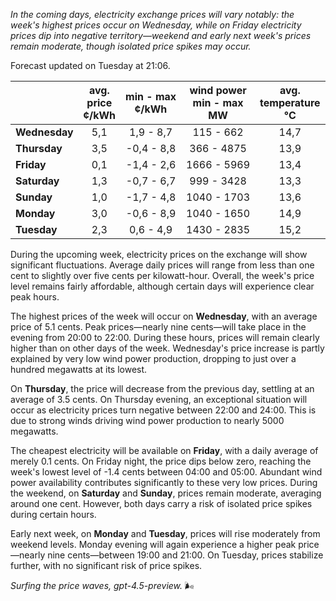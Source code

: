 *In the coming days, electricity exchange prices will vary notably: the week's highest prices occur on Wednesday, while on Friday electricity prices dip into negative territory—weekend and early next week's prices remain moderate, though isolated price spikes may occur.*

Forecast updated on Tuesday at 21:06.

|              | avg.<br>price<br>¢/kWh | min - max<br>¢/kWh | wind power<br>min - max<br>MW | avg.<br>temperature<br>°C |
|:-------------|:----------------:|:----------------:|:-------------:|:-------------:|
| **Wednesday** |       5,1        |      1,9 - 8,7     |        115 - 662        |       14,7        |
| **Thursday**     |       3,5        |     -0,4 - 8,8     |       366 - 4875        |       13,9        |
| **Friday**   |       0,1        |     -1,4 - 2,6     |      1666 - 5969        |       13,4        |
| **Saturday**    |       1,3        |     -0,7 - 6,7     |       999 - 3428        |       13,3        |
| **Sunday**   |       1,0        |     -1,7 - 4,8     |      1040 - 1703        |       13,6        |
| **Monday**   |       3,0        |     -0,6 - 8,9     |      1040 - 1650        |       14,9        |
| **Tuesday**     |       2,3        |      0,6 - 4,9     |      1430 - 2835        |       15,2        |

During the upcoming week, electricity prices on the exchange will show significant fluctuations. Average daily prices will range from less than one cent to slightly over five cents per kilowatt-hour. Overall, the week's price level remains fairly affordable, although certain days will experience clear peak hours.

The highest prices of the week will occur on **Wednesday**, with an average price of 5.1 cents. Peak prices—nearly nine cents—will take place in the evening from 20:00 to 22:00. During these hours, prices will remain clearly higher than on other days of the week. Wednesday's price increase is partly explained by very low wind power production, dropping to just over a hundred megawatts at its lowest.

On **Thursday**, the price will decrease from the previous day, settling at an average of 3.5 cents. On Thursday evening, an exceptional situation will occur as electricity prices turn negative between 22:00 and 24:00. This is due to strong winds driving wind power production to nearly 5000 megawatts.

The cheapest electricity will be available on **Friday**, with a daily average of merely 0.1 cents. On Friday night, the price dips below zero, reaching the week's lowest level of -1.4 cents between 04:00 and 05:00. Abundant wind power availability contributes significantly to these very low prices. During the weekend, on **Saturday** and **Sunday**, prices remain moderate, averaging around one cent. However, both days carry a risk of isolated price spikes during certain hours.

Early next week, on **Monday** and **Tuesday**, prices will rise moderately from weekend levels. Monday evening will again experience a higher peak price—nearly nine cents—between 19:00 and 21:00. On Tuesday, prices stabilize further, with no significant risk of price spikes.

*Surfing the price waves, gpt-4.5-preview.* 🌬️
